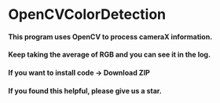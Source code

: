 # OpenCVColorDetection
#### This program uses OpenCV to process cameraX information.   
#### Keep taking the average of RGB and you can see it in the log.  
#### If you want to install  code → Download ZIP  
#### If you found this helpful, please give us a star.

